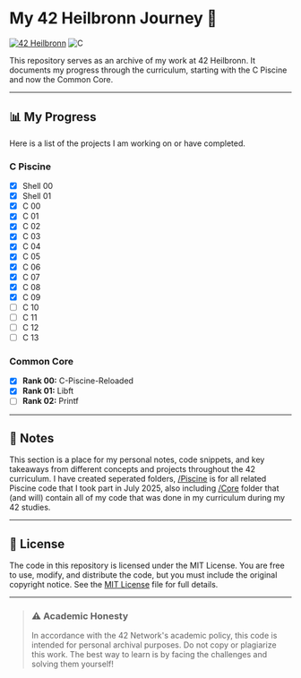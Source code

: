 # My 42 Heilbronn Journey 🚀

[![42 Heilbronn](https://img.shields.io/badge/42-Heilbronn-black?style=for-the-badge&logo=42)](https://www.42heilbronn.de/)
![C](https://img.shields.io/badge/C-A8B9CC?style=flat&logo=c&logoColor=black) 

This repository serves as an archive of my work at 42 Heilbronn. It documents my progress through the curriculum, starting with the C Piscine and now the Common Core.

---

## 📊 My Progress

Here is a list of the projects I am working on or have completed.

### C Piscine
- [x] Shell 00
- [x] Shell 01
- [x] C 00
- [x] C 01
- [x] C 02
- [x] C 03
- [x] C 04
- [x] C 05
- [x] C 06
- [x] C 07
- [x] C 08
- [x] C 09
- [ ] C 10
- [ ] C 11
- [ ] C 12
- [ ] C 13

### Common Core
- [x] **Rank 00:** C-Piscine-Reloaded
- [x] **Rank 01:** Libft
- [ ] **Rank 02:** Printf

---

## 📝 Notes

This section is a place for my personal notes, code snippets, and key takeaways from different concepts and projects throughout the 42 curriculum. I have created seperated folders, [/Piscine](Piscine) is for all related Piscine code that I took part in July 2025, also including [/Core](Core) folder that (and will) contain all of my code that was done in my curriculum during my 42 studies.

---

## 📜 License

The code in this repository is licensed under the MIT License. You are free to use, modify, and distribute the code, but you must include the original copyright notice. See the [MIT License](LICENSE) file for full details.

---

> ### ⚠️ Academic Honesty
> In accordance with the 42 Network's academic policy, this code is intended for personal archival purposes. Do not copy or plagiarize this work. The best way to learn is by facing the challenges and solving them yourself!
